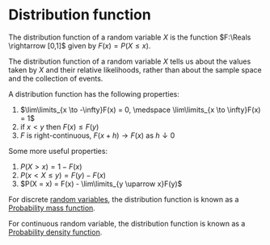 # Distribution function

The distribution function of a random variable $X$ is the function $F:\Reals
\rightarrow [0,1]$ given by $F(x) = P(X \leq x)$.

The distribution function of a random variable $X$ tells us about the values
taken by $X$ and their relative likelihoods, rather than about the sample space
and the collection of events.

A distribution function has the following properties:
1. $\lim\limits_{x \to -\infty}F(x) = 0, \medspace \lim\limits_{x \to \infty}F(x) = 1$
2. if $x < y$ then $F(x) \leq F(y)$
3. $F$ is right-continuous, $F(x+h) \rightarrow F(x)$ as $h \downarrow 0$

Some more useful properties:
1. $P(X \gt x) = 1 - F(x)$
2. $P(x \lt X \leq y) = F(y) - F(x)$
3. $P(X = x) = F(x) - \lim\limits_{y \uparrow x}F(y)$

For discrete [random variables](202210071534), the distribution function is
known as a [Probability mass function](202210071722).

For continuous random variable, the distribution function is
known as a [Probability density function](202210071723).
